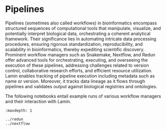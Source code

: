 # Pipelines

Pipelines (sometimes also called workflows) in bioinformatics encompass structured sequences of computational tools that manipulate, visualize, and potentially interpret biological data, orchestrating a coherent analytical framework.
Their significance lies in automating intricate data processing procedures, ensuring rigorous standardization, reproducibility, and scalability in bioinformatics, thereby expediting scientific discovery.
Prominent workflow managers such as Snakemake, Nextflow, and Redun offer advanced tools for orchestrating, executing, and overseeing the execution of these pipelines, addressing challenges related to version control, collaborative research efforts, and efficient resource utilization.
Lamin enables tracking of pipeline execution including metadata such as name or version.
Moreover, it tracks data lineage as it flows through pipelines and validates output against biological registries and ontologies.

The following notebooks entail example runs of various workflow managers and their interaction with Lamin.

```{toctree}
:maxdepth: 1

../redun
../nextflow
```
